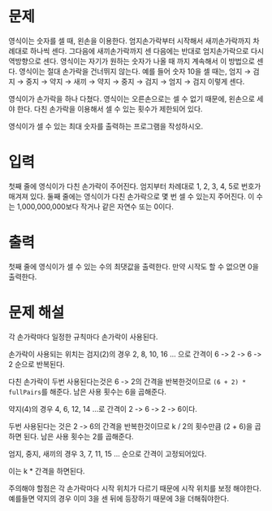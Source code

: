 # 문제
영식이는 숫자를 셀 때, 왼손을 이용한다. 엄지손가락부터 시작해서 새끼손가락까지 차례대로 하나씩 센다. 그다음에 새끼손가락까지 센 다음에는 반대로 엄지손가락으로 다시 역방향으로 센다. 영식이는 자기가 원하는 숫자가 나올 때 까지 계속해서 이 방법으로 센다. 영식이는 절대 손가락을 건너뛰지 않는다. 예를 들어 숫자 10을 셀 때는, 엄지 → 검지 → 중지 → 약지 → 새끼 → 약지 → 중지 → 검지 → 엄지 → 검지 이렇게 센다.

영식이가 손가락을 하나 다쳤다. 영식이는 오른손으로는 셀 수 없기 때문에, 왼손으로 세야 한다. 다친 손가락을 이용해서 셀 수 있는 횟수가 제한되어 있다.

영식이가 셀 수 있는 최대 숫자를 출력하는 프로그램을 작성하시오.

# 입력
첫째 줄에 영식이가 다친 손가락이 주어진다. 엄지부터 차례대로 1, 2, 3, 4, 5로 번호가 매겨져 있다. 둘째 줄에는 영식이가 다친 손가락으로 몇 번 셀 수 있는지 주어진다. 이 수는 1,000,000,000보다 작거나 같은 자연수 또는 0이다.

# 출력
첫째 줄에 영식이가 셀 수 있는 수의 최댓값을 출력한다. 만약 시작도 할 수 없으면 0을 출력한다.

# 문제 해설
각 손가락마다 일정한 규칙마다 손가락이 사용된다.

손가락이 사용되는 위치는 검지(2)의 경우 2, 8, 10, 16 ... 으로 간격이 6 -> 2 -> 6 -> 2 순으로 반복된다.

다친 손가락이 두번 사용된다는것은 6 -> 2의 간격을 반복한것이므로 `(6 + 2) * fullPairs`를 해준다. 남은 사용 횟수는 6을 곱해준다.

약지(4)의 경우 4, 6, 12, 14 ...로 간격이 2 -> 6 -> 2 -> 6이다.

두번 사용된다는 것은 2 -> 6의 간격을 반복한것이므로 k / 2의 횟수만큼 (2 + 6)을 곱하면 된다. 남은 사용 횟수는 2를 곱해준다.

엄지, 중지, 새끼의 경우 3, 7, 11, 15 ... 순으로 간격이 고정되어있다.

이는 k * 간격을 하면된다.

주의해야 할점은 각 손가락마다 시작 위치가 다르기 때문에 시작 위치를 보정 해야한다. 예를들면 약지의 경우 이미 3을 센 뒤에 등장하기 때문에 3을 더해줘야한다.